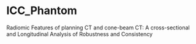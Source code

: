 # ICC_Phantom
Radiomic Features of planning CT and cone-beam CT: A cross-sectional and Longitudinal Analysis of Robustness and Consistency 
